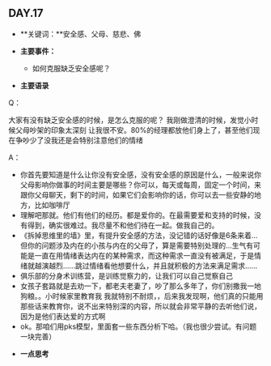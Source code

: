## DAY.17
+ **关键词：**安全感、父母、慈悲、佛
+ **主要事件：**
    + 如何克服缺乏安全感呢？
    
    
+ **主要语录**

Q：

大家有没有缺乏安全感的时候，是怎么克服的呢？
我刚做澄清的时候，发觉小时候父母吵架的印象太深刻 让我很不安。80%的经理都放他们身上了，甚至他们现在争吵少了没我还是会特别注意他们的情绪

A：

- 你首先要知道是什么让你没有安全感，没有安全感的原因是什么，一般来说你父母影响你做事的时间主要是哪些？你可以，每天或每周，固定一个时间，来跟你父母聊天，剩下的时间，如果它们会影响你的话，你可以去一些安静的地方，比如咖啡厅
- 理解吧那就。他们有他们的经历。都是爱你的。在最需要爱和支持的时候，没有得到，确实很难过。我尽量不和他们待在一起。做我自己的。
- 《拆掉思维里的墙》里，有提升安全感的方法，没记错的话好像是6条来着…但你的问题涉及内在的小孩与内在的父母了，算是需要特别处理的…生气有可能是一直在用情绪表达内在的某种需求，而这种需求一直没有被满足，于是情绪就越演越烈……跳过情绪看他想要什么，并且就积极的方法来满足需求……
- 俱乐部的分身术训练营，是训练觉察力的，让我们可以自己觉察自己
- 女孩子套路就是去劝一下，都老夫老妻了，吵了那么多年了，你们别撒我一地狗粮。。小时候家里教育我 我就特别不耐烦，，后来我发现啊，他们真的只能用那些话来教育你，说不出来特别深的内容，所以就会非常平静的去听他们说，因为是他们表达爱的方式啊
- ok。那咱们用pks模型，里面套一些东西分析下哈。（我也很少尝试。有问题一块完善）



+ **一点思考**